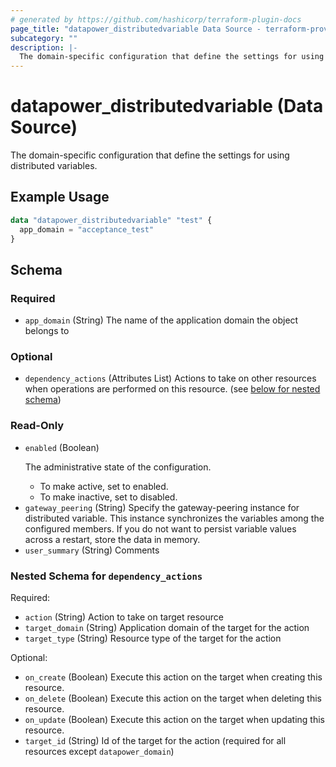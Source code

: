 ```yaml
---
# generated by https://github.com/hashicorp/terraform-plugin-docs
page_title: "datapower_distributedvariable Data Source - terraform-provider-datapower"
subcategory: ""
description: |-
  The domain-specific configuration that define the settings for using distributed variables.
---
```


# datapower_distributedvariable (Data Source)

The domain-specific configuration that define the settings for using distributed variables.

## Example Usage

```terraform
data "datapower_distributedvariable" "test" {
  app_domain = "acceptance_test"
}
```

<!-- schema generated by tfplugindocs -->
## Schema

### Required

- `app_domain` (String) The name of the application domain the object belongs to

### Optional

- `dependency_actions` (Attributes List) Actions to take on other resources when operations are performed on this resource. (see [below for nested schema](#nestedatt--dependency_actions))

### Read-Only

- `enabled` (Boolean) <p>The administrative state of the configuration.</p><ul><li>To make active, set to enabled.</li><li>To make inactive, set to disabled.</li></ul>
- `gateway_peering` (String) Specify the gateway-peering instance for distributed variable. This instance synchronizes the variables among the configured members. If you do not want to persist variable values across a restart, store the data in memory.
- `user_summary` (String) Comments

<a id="nestedatt--dependency_actions"></a>
### Nested Schema for `dependency_actions`

Required:

- `action` (String) Action to take on target resource
- `target_domain` (String) Application domain of the target for the action
- `target_type` (String) Resource type of the target for the action

Optional:

- `on_create` (Boolean) Execute this action on the target when creating this resource.
- `on_delete` (Boolean) Execute this action on the target when deleting this resource.
- `on_update` (Boolean) Execute this action on the target when updating this resource.
- `target_id` (String) Id of the target for the action (required for all resources except `datapower_domain`)
